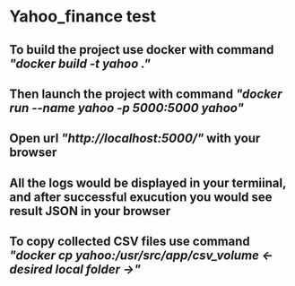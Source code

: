 # Yahoo_finance test

## To build the project use docker with command *"docker build -t yahoo ."*

## Then launch the project with command *"docker run --name yahoo -p 5000:5000 yahoo"*

## Open url *"http://localhost:5000/"* with your browser 

## All the logs would be displayed in your termiinal, and after successful exucution you would see result JSON in your browser

## To copy collected CSV files use command *"docker cp yahoo:/usr/src/app/csv_volume <- desired local folder ->"*

